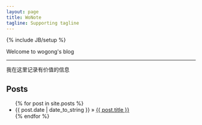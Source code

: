 ```yaml
---
layout: page
title: WoNote
tagline: Supporting tagline
---
```

{% include JB/setup %}

Welcome to wogong's blog

---

我在这里记录有价值的信息

## Posts

<ul class="posts">
  {% for post in site.posts %}
    <li><span>{{ post.date | date_to_string }}</span> &raquo; <a href="{{ BASE_PATH }}{{ post.url }}">{{ post.title }}</a></li>
  {% endfor %}
</ul>
